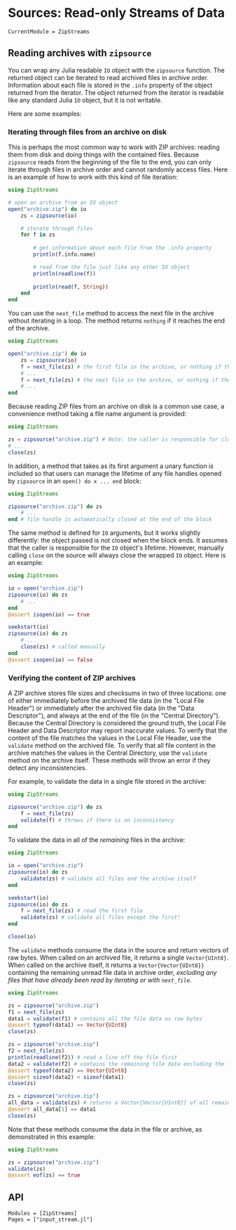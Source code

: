 # Sources: Read-only Streams of Data

```@meta
CurrentModule = ZipStreams
```

## Reading archives with `zipsource`

You can wrap any Julia readable `IO` object with the `zipsource` function. The returned
object can be iterated to read archived files in archive order. Information about
each file is stored in the `.info` property of the object returned from the
iterator. The object returned from the iterator is readable like any standard
Julia `IO` object, but it is not writable.

Here are some examples:

### Iterating through files from an archive on disk

This is perhaps the most common way to work with ZIP archives: reading them from disk and
doing things with the contained files. Because `zipsource` reads from the beginning of the
file to the end, you can only iterate through files in archive order and cannot randomly
access files. Here is an example of how to work with this kind of file iteration:

```julia
using ZipStreams

# open an archive from an IO object
open("archive.zip") do io
    zs = zipsource(io)

    # iterate through files
    for f in zs
        
        # get information about each file from the .info property
        println(f.info.name)

        # read from the file just like any other IO object
        println(readline(f))
        
        println(read(f, String))
    end
end
```

You can use the `next_file` method to access the next file in the archive without iterating
in a loop. The method returns `nothing` if it reaches the end of the archive.

```julia
using ZipStreams

open("archive.zip") do io
    zs = zipsource(io)
    f = next_file(zs) # the first file in the archive, or nothing if there are no files archived
    # ...
    f = next_file(zs) # the next file in the archive, or nothing if there was only one file
    # ...
end
```

Because reading ZIP files from an archive on disk is a common use case, a convenience
method taking a file name argument is provided:

```julia
using ZipStreams

zs = zipsource("archive.zip") # Note: the caller is responsible for closing this to free the file handle
# ... 
close(zs)
```

In addition, a method that takes as its first argument a unary function is
included so that users can manage the lifetime of any file handles opened by
`zipsource` in an `open() do x ... end` block:

```julia
using ZipStreams

zipsource("archive.zip") do zs
    # ...
end # file handle is automatically closed at the end of the block
```

The same method is defined for `IO` arguments, but it works slightly differently:
the object passed is _not_ closed when the block ends. It assumes that the
caller is responsible for the `IO` object's lifetime. However, manually calling `close`
on the source will always close the wrapped `IO` object. Here is an example:

```julia
using ZipStreams

io = open("archive.zip")
zipsource(io) do zs
    # ...
end
@assert isopen(io) == true

seekstart(io)
zipsource(io) do zs
    # ...
    close(zs) # called manually
end
@assert isopen(io) == false
```

### Verifying the content of ZIP archives

A ZIP archive stores file sizes and checksums in two of three locations: one of 
either immediately before the archived file data (in the "Local File Header")
or immediately after the archived file data (in the "Data Descriptor"), and always
at the end of the file (in the "Central Directory"). Because the Central Directory
is considered the ground truth, the Local File Header and Data Descriptor may report
inaccurate values. To verify that the content of the file matches the values in the
Local File Header, use the `validate` method on the archived file. To verify that
all file content in the archive matches the values in the Central Directory, use
the `validate` method on the archive itself. These methods will throw an error if
they detect any inconsistencies.

For example, to validate the data in a single file stored in the archive:

```julia
using ZipStreams

zipsource("archive.zip") do zs
    f = next_file(zs)
    validate(f) # throws if there is an inconsistency
end
```

To validate the data in all of the _remaining_ files in the archive:

```julia
using ZipStreams

io = open("archive.zip")
zipsource(io) do zs
    validate(zs) # validate all files and the archive itself
end

seekstart(io)
zipsource(io) do zs
    f = next_file(zs) # read the first file
    validate(zs) # validate all files except the first!
end

close(io)
```

The `validate` methods consume the data in the source and return vectors of
raw bytes. When called on an archived file, it returns a single `Vector{UInt8}`.
When called on the archive itself, it returns a `Vector{Vector{UInt8}}` containing
the remaining unread file data in archive order, _excluding any files that have already
been read by iterating or with `next_file`_.

```julia
using ZipStreams

zs = zipsource("archive.zip")
f1 = next_file(zs)
data1 = validate(f1) # contains all the file data as raw bytes
@assert typeof(data1) == Vector{UInt8}
close(zs)

zs = zipsource("archive.zip")
f2 = next_file(zs)
println(readline(f2)) # read a line off the file first
data2 = validate(f2) # contains the remaining file data excluding the first line!
@assert typeof(data2) == Vector{UInt8}
@assert sizeof(data2) < sizeof(data1)
close(zs)

zs = zipsource("archive.zip")
all_data = validate(zs) # returns a Vector{Vector{UInt8}} of all remaining files
@assert all_data[1] == data1
close(zs)
```

Note that these methods consume the data in the file or archive, as demonstrated in this
example:

```julia
using ZipStreams

zs = zipsource("archive.zip")
validate(zs)
@assert eof(zs) == true
```

## API
```@autodocs
Modules = [ZipStreams]
Pages = ["input_stream.jl"]
```